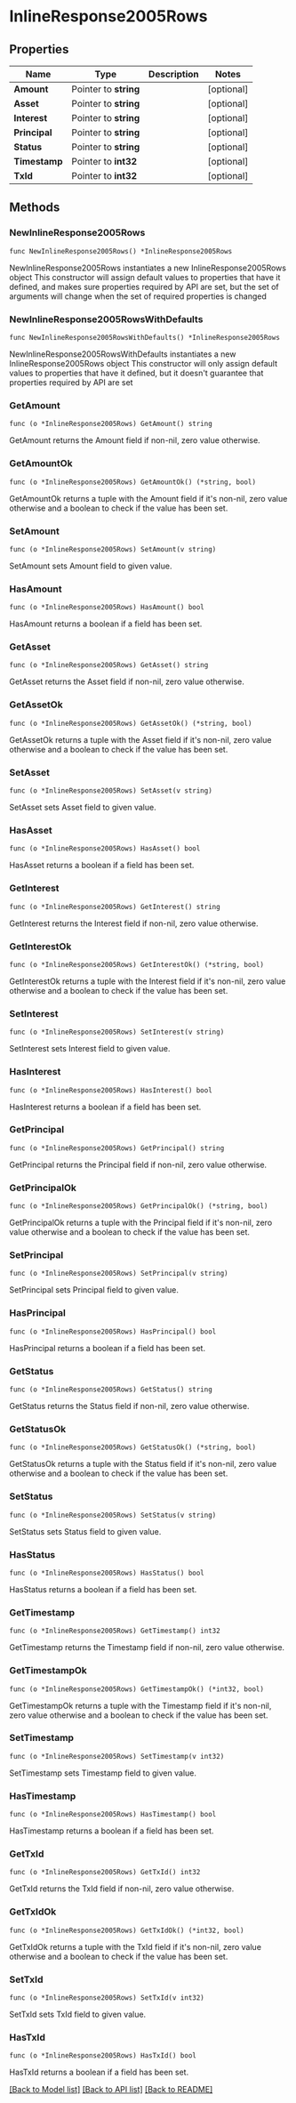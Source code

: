 # InlineResponse2005Rows

## Properties

Name | Type | Description | Notes
------------ | ------------- | ------------- | -------------
**Amount** | Pointer to **string** |  | [optional] 
**Asset** | Pointer to **string** |  | [optional] 
**Interest** | Pointer to **string** |  | [optional] 
**Principal** | Pointer to **string** |  | [optional] 
**Status** | Pointer to **string** |  | [optional] 
**Timestamp** | Pointer to **int32** |  | [optional] 
**TxId** | Pointer to **int32** |  | [optional] 

## Methods

### NewInlineResponse2005Rows

`func NewInlineResponse2005Rows() *InlineResponse2005Rows`

NewInlineResponse2005Rows instantiates a new InlineResponse2005Rows object
This constructor will assign default values to properties that have it defined,
and makes sure properties required by API are set, but the set of arguments
will change when the set of required properties is changed

### NewInlineResponse2005RowsWithDefaults

`func NewInlineResponse2005RowsWithDefaults() *InlineResponse2005Rows`

NewInlineResponse2005RowsWithDefaults instantiates a new InlineResponse2005Rows object
This constructor will only assign default values to properties that have it defined,
but it doesn't guarantee that properties required by API are set

### GetAmount

`func (o *InlineResponse2005Rows) GetAmount() string`

GetAmount returns the Amount field if non-nil, zero value otherwise.

### GetAmountOk

`func (o *InlineResponse2005Rows) GetAmountOk() (*string, bool)`

GetAmountOk returns a tuple with the Amount field if it's non-nil, zero value otherwise
and a boolean to check if the value has been set.

### SetAmount

`func (o *InlineResponse2005Rows) SetAmount(v string)`

SetAmount sets Amount field to given value.

### HasAmount

`func (o *InlineResponse2005Rows) HasAmount() bool`

HasAmount returns a boolean if a field has been set.

### GetAsset

`func (o *InlineResponse2005Rows) GetAsset() string`

GetAsset returns the Asset field if non-nil, zero value otherwise.

### GetAssetOk

`func (o *InlineResponse2005Rows) GetAssetOk() (*string, bool)`

GetAssetOk returns a tuple with the Asset field if it's non-nil, zero value otherwise
and a boolean to check if the value has been set.

### SetAsset

`func (o *InlineResponse2005Rows) SetAsset(v string)`

SetAsset sets Asset field to given value.

### HasAsset

`func (o *InlineResponse2005Rows) HasAsset() bool`

HasAsset returns a boolean if a field has been set.

### GetInterest

`func (o *InlineResponse2005Rows) GetInterest() string`

GetInterest returns the Interest field if non-nil, zero value otherwise.

### GetInterestOk

`func (o *InlineResponse2005Rows) GetInterestOk() (*string, bool)`

GetInterestOk returns a tuple with the Interest field if it's non-nil, zero value otherwise
and a boolean to check if the value has been set.

### SetInterest

`func (o *InlineResponse2005Rows) SetInterest(v string)`

SetInterest sets Interest field to given value.

### HasInterest

`func (o *InlineResponse2005Rows) HasInterest() bool`

HasInterest returns a boolean if a field has been set.

### GetPrincipal

`func (o *InlineResponse2005Rows) GetPrincipal() string`

GetPrincipal returns the Principal field if non-nil, zero value otherwise.

### GetPrincipalOk

`func (o *InlineResponse2005Rows) GetPrincipalOk() (*string, bool)`

GetPrincipalOk returns a tuple with the Principal field if it's non-nil, zero value otherwise
and a boolean to check if the value has been set.

### SetPrincipal

`func (o *InlineResponse2005Rows) SetPrincipal(v string)`

SetPrincipal sets Principal field to given value.

### HasPrincipal

`func (o *InlineResponse2005Rows) HasPrincipal() bool`

HasPrincipal returns a boolean if a field has been set.

### GetStatus

`func (o *InlineResponse2005Rows) GetStatus() string`

GetStatus returns the Status field if non-nil, zero value otherwise.

### GetStatusOk

`func (o *InlineResponse2005Rows) GetStatusOk() (*string, bool)`

GetStatusOk returns a tuple with the Status field if it's non-nil, zero value otherwise
and a boolean to check if the value has been set.

### SetStatus

`func (o *InlineResponse2005Rows) SetStatus(v string)`

SetStatus sets Status field to given value.

### HasStatus

`func (o *InlineResponse2005Rows) HasStatus() bool`

HasStatus returns a boolean if a field has been set.

### GetTimestamp

`func (o *InlineResponse2005Rows) GetTimestamp() int32`

GetTimestamp returns the Timestamp field if non-nil, zero value otherwise.

### GetTimestampOk

`func (o *InlineResponse2005Rows) GetTimestampOk() (*int32, bool)`

GetTimestampOk returns a tuple with the Timestamp field if it's non-nil, zero value otherwise
and a boolean to check if the value has been set.

### SetTimestamp

`func (o *InlineResponse2005Rows) SetTimestamp(v int32)`

SetTimestamp sets Timestamp field to given value.

### HasTimestamp

`func (o *InlineResponse2005Rows) HasTimestamp() bool`

HasTimestamp returns a boolean if a field has been set.

### GetTxId

`func (o *InlineResponse2005Rows) GetTxId() int32`

GetTxId returns the TxId field if non-nil, zero value otherwise.

### GetTxIdOk

`func (o *InlineResponse2005Rows) GetTxIdOk() (*int32, bool)`

GetTxIdOk returns a tuple with the TxId field if it's non-nil, zero value otherwise
and a boolean to check if the value has been set.

### SetTxId

`func (o *InlineResponse2005Rows) SetTxId(v int32)`

SetTxId sets TxId field to given value.

### HasTxId

`func (o *InlineResponse2005Rows) HasTxId() bool`

HasTxId returns a boolean if a field has been set.


[[Back to Model list]](../README.md#documentation-for-models) [[Back to API list]](../README.md#documentation-for-api-endpoints) [[Back to README]](../README.md)


